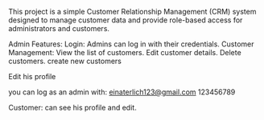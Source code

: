 This project is a simple Customer Relationship Management (CRM) system designed to manage customer data and provide role-based access for administrators and customers.

Admin Features:
Login: Admins can log in with their credentials.
Customer Management:
View the list of customers.
Edit customer details.
Delete customers.
create new customers

Edit his profile

you can log as an admin with:
einaterlich123@gmail.com
123456789

Customer:
can see his profile and edit.



